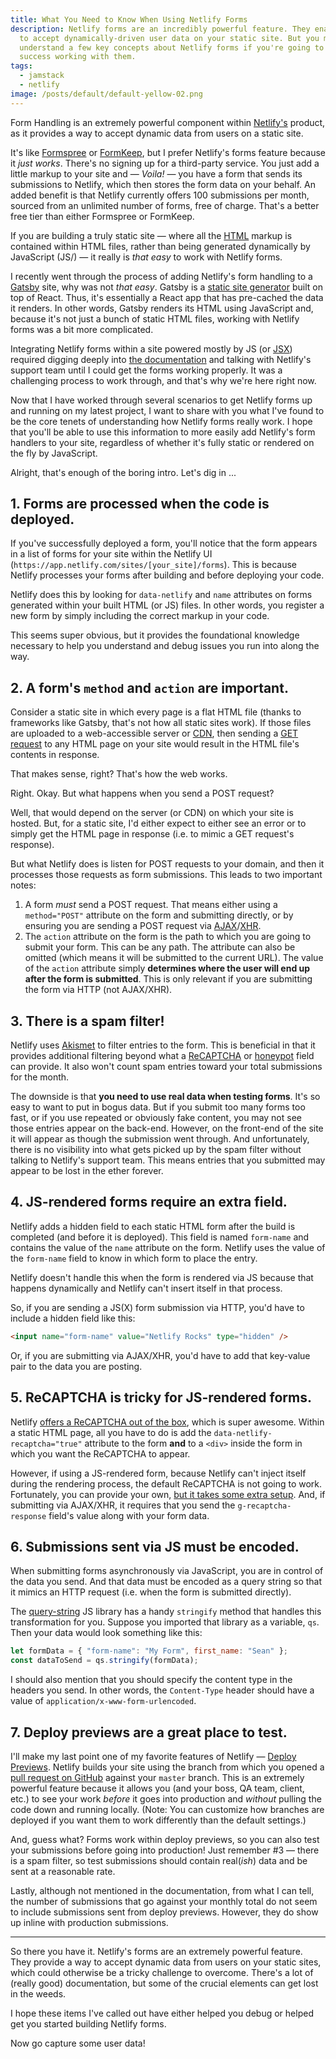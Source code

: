 ```yaml
---
title: What You Need to Know When Using Netlify Forms
description: Netlify forms are an incredibly powerful feature. They enable you
  to accept dynamically-driven user data on your static site. But you must
  understand a few key concepts about Netlify forms if you're going to have
  success working with them.
tags:
  - jamstack
  - netlify
image: /posts/default/default-yellow-02.png
---
```


Form Handling is an extremely powerful component within [Netlify's](/posts/wtf-is-netlify/) product, as it provides a way to accept dynamic data from users on a static site.

It's like [Formspree](https://formspree.io/) or [FormKeep](https://formkeep.com/), but I prefer Netlify's forms feature because it _just works_. There's no signing up for a third-party service. You just add a little markup to your site and — _Voila!_ — you have a form that sends its submissions to Netlify, which then stores the form data on your behalf. An added benefit is that Netlify currently offers 100 submissions per month, sourced from an unlimited number of forms, free of charge. That's a better free tier than either Formspree or FormKeep.

If you are building a truly static site — where all the [HTML](/posts/wtf-is-html/) markup is contained within HTML files, rather than being generated dynamically by JavaScript (JS/) — it really is _that easy_ to work with Netlify forms.

I recently went through the process of adding Netlify's form handling to a [Gatsby](https://www.gatsbyjs.org/) site, why was not _that easy_. Gatsby is a [static site generator](https://www.staticgen.com/) built on top of React. Thus, it's essentially a React app that has pre-cached the data it renders. In other words, Gatsby renders its HTML using JavaScript and, because it's not just a bunch of static HTML files, working with Netlify forms was a bit more complicated.

Integrating Netlify forms within a site powered mostly by JS (or [JSX](https://reactjs.org/docs/introducing-jsx)) required digging deeply into [the documentation](https://www.netlify.com/docs/form-handling/) and talking with Netlify's support team until I could get the forms working properly. It was a challenging process to work through, and that's why we're here right now.

Now that I have worked through several scenarios to get Netlify forms up and running on my latest project, I want to share with you what I've found to be the core tenets of understanding how Netlify forms really work. I hope that you'll be able to use this information to more easily add Netlify's form handlers to your site, regardless of whether it's fully static or rendered on the fly by JavaScript.

Alright, that's enough of the boring intro. Let's dig in ...

## 1. Forms are processed when the code is deployed.

If you've successfully deployed a form, you'll notice that the form appears in a list of forms for your site within the Netlify UI (`https://app.netlify.com/sites/[your_site]/forms`). This is because Netlify processes your forms after building and before deploying your code.

Netlify does this by looking for `data-netlify` and `name` attributes on forms generated within your built HTML (or JS) files. In other words, you register a new form by simply including the correct markup in your code.

This seems super obvious, but it provides the foundational knowledge necessary to help you understand and debug issues you run into along the way.

## 2. A form's `method` and `action` are important.

Consider a static site in which every page is a flat HTML file (thanks to frameworks like Gatsby, that's not how all static sites work). If those files are uploaded to a web-accessible server or [CDN](https://en.wikipedia.org/wiki/Content_delivery_network), then sending a [GET request](https://en.wikipedia.org/wiki/Hypertext_Transfer_Protocol) to any HTML page on your site would result in the HTML file's contents in response.

That makes sense, right? That's how the web works.

Right. Okay. But what happens when you send a POST request?

Well, that would depend on the server (or CDN) on which your site is hosted. But, for a static site, I'd either expect to either see an error or to simply get the HTML page in response (i.e. to mimic a GET request's response).

But what Netlify does is listen for POST requests to your domain, and then it processes those requests as form submissions. This leads to two important notes:

1. A form _must_ send a POST request. That means either using a `method="POST"` attribute on the form and submitting directly, or by ensuring you are sending a POST request via [AJAX](<https:en.wikipedia.org_wiki_Ajax_(programming)>)/[XHR](https://en.wikipedia.org/wiki/XMLHttpRequest).
2. The `action` attribute on the form is the path to which you are going to submit your form. This can be any path. The attribute can also be omitted (which means it will be submitted to the current URL). The value of the `action` attribute simply **determines where the user will end up after the form is submitted**. This is only relevant if you are submitting the form via HTTP (not AJAX/XHR).

## 3. There is a spam filter!

Netlify uses [Akismet](https://akismet.com/) to filter entries to the form. This is beneficial in that it provides additional filtering beyond what a [ReCAPTCHA](https://en.wikipedia.org/wiki/ReCAPTCHA) or [honeypot](<https://en.wikipedia.org/wiki/Honeypot_(computing)>) field can provide. It also won't count spam entries toward your total submissions for the month.

The downside is that **you need to use real data when testing forms**. It's so easy to want to put in bogus data. But if you submit too many forms too fast, or if you use repeated or obviously fake content, you may not see those entries appear on the back-end. However, on the front-end of the site it will appear as though the submission went through. And unfortunately, there is no visibility into what gets picked up by the spam filter without talking to Netlify's support team. This means entries that you submitted may appear to be lost in the ether forever.

## 4. JS-rendered forms require an extra field.

Netlify adds a hidden field to each static HTML form after the build is completed (and before it is deployed). This field is named `form-name` and contains the value of the `name` attribute on the form. Netlify uses the value of the `form-name` field to know in which form to place the entry.

Netlify doesn't handle this when the form is rendered via JS because that happens dynamically and Netlify can't insert itself in that process.

So, if you are sending a JS(X) form submission via HTTP, you'd have to include a hidden field like this:

```html
<input name="form-name" value="Netlify Rocks" type="hidden" />
```

Or, if you are submitting via AJAX/XHR, you'd have to add that key-value pair to the data you are posting.

## 5. ReCAPTCHA is tricky for JS-rendered forms.

Netlify [offers a ReCAPTCHA out of the box](https://www.netlify.com/docs/form-handling/#explicit-recaptcha-2), which is super awesome. Within a static HTML page, all you have to do is add the `data-netlify-recaptcha="true"` attribute to the form **and** to a `<div>` inside the form in which you want the ReCAPTCHA to appear.

However, if using a JS-rendered form, because Netlify can't inject itself during the rendering process, the default ReCAPTCHA is not going to work. Fortunately, you can provide your own, [but it takes some extra setup](https://www.netlify.com/docs/form-handling#custom-recaptcha-2-with-your-own-settings). And, if submitting via AJAX/XHR, it requires that you send the `g-recaptcha-response` field's value along with your form data.

## 6. Submissions sent via JS must be encoded.

When submitting forms asynchronously via JavaScript, you are in control of the data you send. And that data must be encoded as a query string so that it mimics an HTTP request (i.e. when the form is submitted directly).

The [query-string](https://github.com/sindresorhus/query-string) JS library has a handy `stringify` method that handles this transformation for you. Suppose you imported that library as a variable, `qs`. Then your data would look something like this:

```js
let formData = { "form-name": "My Form", first_name: "Sean" };
const dataToSend = qs.stringify(formData);
```

I should also mention that you should specify the content type in the headers you send. In other words, the `Content-Type` header should have a value of `application/x-www-form-urlencoded`.

## 7. Deploy previews are a great place to test.

I'll make my last point one of my favorite features of Netlify — [Deploy Previews](https://www.netlify.com/docs/continuous-deployment/). Netlify builds your site using the branch from which you opened a [pull request on GitHub](https://help.github.com/en/articles/about-pull-requests) against your `master` branch. This is an extremely powerful feature because it allows you (and your boss, QA team, client, etc.) to see your work _before_ it goes into production and _without_ pulling the code down and running locally. (Note: You can customize how branches are deployed if you want them to work differently than the default settings.)

And, guess what? Forms work within deploy previews, so you can also test your submissions before going into production! Just remember #3 — there is a spam filter, so test submissions should contain real(_ish_) data and be sent at a reasonable rate.

Lastly, although not mentioned in the documentation, from what I can tell, the number of submissions that go against your monthly total do not seem to include submissions sent from deploy previews. However, they do show up inline with production submissions.

---

So there you have it. Netlify's forms are an extremely powerful feature. They provide a way to accept dynamic data from users on your static sites, which could otherwise be a tricky challenge to overcome. There's a lot of (really good) documentation, but some of the crucial elements can get lost in the weeds.

I hope these items I've called out have either helped you debug or helped get you started building Netlify forms.

Now go capture some user data!

